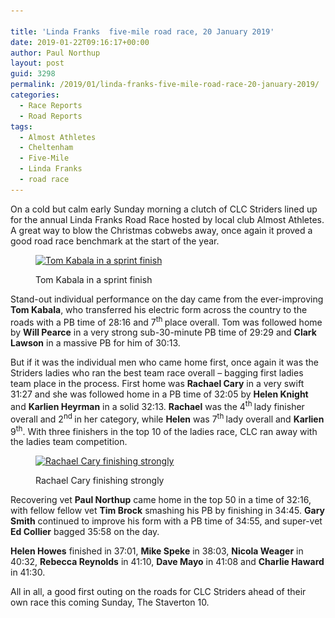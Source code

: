 ```yaml
---

title: 'Linda Franks  five-mile road race, 20 January 2019'
date: 2019-01-22T09:16:17+00:00
author: Paul Northup
layout: post
guid: 3298
permalink: /2019/01/linda-franks-five-mile-road-race-20-january-2019/
categories:
  - Race Reports
  - Road Reports
tags:
  - Almost Athletes
  - Cheltenham
  - Five-Mile
  - Linda Franks
  - road race
---
```

On a cold but calm early Sunday morning a clutch of CLC Striders lined up for the annual Linda Franks Road Race hosted by local club Almost Athletes. A great way to blow the Christmas cobwebs away, once again it proved a good road race benchmark at the start of the year.<figure id="attachment_3300" aria-describedby="caption-attachment-3300" style="width: 800px" class="wp-caption alignnone">

[<img class="wp-image-3300" src="/Images/2019/01/Tom-Kabala-Linda-Franks-2019.jpg" alt="Tom Kabala in a sprint finish" width="800" height="600" srcset="/Images/2019/01/Tom-Kabala-Linda-Franks-2019.jpg 960w, /Images/2019/01/Tom-Kabala-Linda-Franks-2019-300x225.jpg 300w, /Images/2019/01/Tom-Kabala-Linda-Franks-2019-768x576.jpg 768w" sizes="(max-width: 800px) 100vw, 800px" />](/Images/2019/01/Tom-Kabala-Linda-Franks-2019.jpg)<figcaption id="caption-attachment-3300" class="wp-caption-text">Tom Kabala in a sprint finish</figcaption></figure> 

Stand-out individual performance on the day came from the ever-improving **Tom Kabala**, who transferred his electric form across the country to the roads with a PB time of 28:16 and 7<sup>th </sup>place overall. Tom was followed home by **Will Pearce** in a very strong sub-30-minute PB time of 29:29 and **Clark Lawson** in a massive PB for him of 30:13.

But if it was the individual men who came home first, once again it was the Striders ladies who ran the best team race overall – bagging first ladies team place in the process. First home was **Rachael Cary** in a very swift 31:27 and she was followed home in a PB time of 32:05 by **Helen Knight** and **Karlien Heyrman** in a solid 32:13. **Rachael** was the 4<sup>th </sup>lady finisher overall and 2<sup>nd </sup>in her category, while **Helen** was 7<sup>th </sup>lady overall and **Karlien** 9<sup>th</sup>. With three finishers in the top 10 of the ladies race, CLC ran away with the ladies team competition.<figure id="attachment_3301" aria-describedby="caption-attachment-3301" style="width: 800px" class="wp-caption alignnone">

[<img class="wp-image-3301" src="/Images/2019/01/Rachael-Linda-Franks-2019.jpg" alt="Rachael Cary finishing strongly" width="800" height="600" srcset="/Images/2019/01/Rachael-Linda-Franks-2019.jpg 960w, /Images/2019/01/Rachael-Linda-Franks-2019-300x225.jpg 300w, /Images/2019/01/Rachael-Linda-Franks-2019-768x576.jpg 768w" sizes="(max-width: 800px) 100vw, 800px" />](/Images/2019/01/Rachael-Linda-Franks-2019.jpg)<figcaption id="caption-attachment-3301" class="wp-caption-text">Rachael Cary finishing strongly</figcaption></figure> 

Recovering vet **Paul Northup** came home in the top 50 in a time of 32:16, with fellow fellow vet **Tim Brock** smashing his PB by finishing in 34:45. **Gary Smith** continued to improve his form with a PB time of 34:55, and super-vet **Ed Collier** bagged 35:58 on the day.

**Helen Howes** finished in 37:01, **Mike Speke** in 38:03, **Nicola Weager** in 40:32, **Rebecca Reynolds** in 41:10, **Dave Mayo** in 41:08 and **Charlie Haward** in 41:30.

All in all, a good first outing on the roads for CLC Striders ahead of their own race this coming Sunday, The Staverton 10.